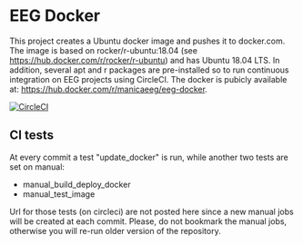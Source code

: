 # EEG Docker

This project creates a Ubuntu docker image and pushes it to docker.com.
The image is based on rocker/r-ubuntu:18.04  (see https://hub.docker.com/r/rocker/r-ubuntu) and has Ubuntu 18.04 LTS. In addition, several apt and r packages are pre-installed so to run continuous integration on EEG projects using CircleCI. The docker is pubicly available at: https://hub.docker.com/r/manicaeeg/eeg-docker. 

[![CircleCI](https://img.shields.io/circleci/build/github/EvolEcolGroup/EEG_Docker/master?label=build%20%28master%29&logo=circleci&style=plastic&token=0cab61dc3dfa7b884dfe042a40f22d020ba9dc45)](https://circleci.com/gh/EvolEcolGroup/EEG_Docker/tree/master)

## CI tests 

At every commit a test "update_docker" is run, while another two tests are set on manual:
- manual_build_deploy_docker
- manual_test_image

Url for those tests (on circleci) are not posted here since a new manual jobs will be created at each commit. Please, do not bookmark the manual jobs, otherwise you will re-run older version of the repository.
